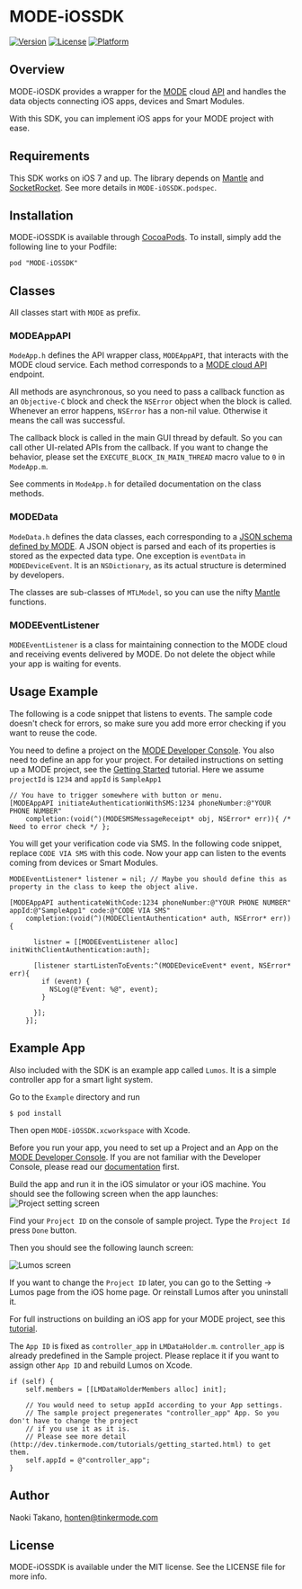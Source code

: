 # MODE-iOSSDK

[![Version](https://img.shields.io/cocoapods/v/MODE-iOSSDK.svg?style=flat)](http://cocoapods.org/pods/MODE-iOSSDK)
[![License](https://img.shields.io/cocoapods/l/MODE-iOSSDK.svg?style=flat)](http://cocoapods.org/pods/MODE-iOSSDK)
[![Platform](https://img.shields.io/cocoapods/p/MODE-iOSSDK.svg?style=flat)](http://cocoapods.org/pods/MODE-iOSSDK)

## Overview
MODE-iOSDK provides a wrapper for the [MODE](http://www.tinkermode.com) cloud [API](http://dev.tinkermode.com/docs/api/) and handles the data objects connecting iOS apps, devices and Smart Modules.

With this SDK, you can implement iOS apps for your MODE project with ease.


## Requirements

This SDK works on iOS 7 and up. The library depends on [Mantle](https://github.com/Mantle/Mantle) and [SocketRocket](https://github.com/square/SocketRocket). See more details in `MODE-iOSSDK.podspec`.


## Installation

MODE-iOSSDK is available through [CocoaPods](http://cocoapods.org). To install, simply add the following line to your Podfile:

    pod "MODE-iOSSDK"


## Classes

All classes start with `MODE` as prefix.

### MODEAppAPI
`ModeApp.h` defines the API wrapper class, `MODEAppAPI`, that interacts with the MODE cloud service. Each method corresponds to a [MODE cloud API](http://dev.tinkermode.com/docs/api/) endpoint.

All methods are asynchronous, so you need to pass a callback function as an `Objective-C` block and check the `NSError` object when the block is called. Whenever an error happens, `NSError` has a non-nil value. Otherwise it means the call was successful.

The callback block is called in the main GUI thread by default. So you can call other UI-related APIs from the callback. If you want to change the behavior, please set the `EXECUTE_BLOCK_IN_MAIN_THREAD` macro value to `0` in `ModeApp.m`.

See comments in `ModeApp.h` for detailed documentation on the class methods.


### MODEData
`ModeData.h` defines the data classes, each corresponding to a [JSON schema defined by MODE](http://dev.tinkermode.com/docs/api/models.html). A JSON object is parsed and each of its properties is stored as the expected data type.  One exception is `eventData` in `MODEDeviceEvent`. It is an `NSDictionary`, as its actual structure is determined by developers.

The classes are sub-classes of `MTLModel`, so you can use the nifty [Mantle](https://github.com/Mantle/Mantle) functions.


### MODEEventListener
`MODEEventListener` is a class for maintaining connection to the MODE cloud and receiving events delivered by MODE. Do not delete the object while your app is waiting for events.



## Usage Example

The following is a code snippet that listens to events. The sample code doesn't check for errors, so make sure you add more error checking if you want to reuse the code.

You need to define a project on the [MODE Developer Console](https://console.tinkermode.com/). You also need to define an app for your project. For detailed instructions on setting up a MODE project, see the [Getting Started](http://dev.tinkermode.com/docs/getting_started.html) tutorial. Here we assume `projectId` is `1234` and `appId` is `SampleApp1`

    // You have to trigger somewhere with button or menu.
    [MODEAppAPI initiateAuthenticationWithSMS:1234 phoneNumber:@"YOUR PHONE NUMBER"
        completion:(void(^)(MODESMSMessageReceipt* obj, NSError* err)){ /* Need to error check */ };

You will get your verification code via SMS. In the following code snippet, replace `CODE VIA SMS` with this code. Now your app can listen to the events coming from devices or Smart Modules.

    MODEEventListener* listener = nil; // Maybe you should define this as property in the class to keep the object alive.

    [MODEAppAPI authenticateWithCode:1234 phoneNumber:@"YOUR PHONE NUMBER" appId:@"SampleApp1" code:@"CODE VIA SMS"
        completion:(void(^)(MODEClientAuthentication* auth, NSError* err)){

          listner = [[MODEEventListener alloc] initWithClientAuthentication:auth]; 

          [listener startListenToEvents:^(MODEDeviceEvent* event, NSError* err){
            if (event) {
              NSLog(@"Event: %@", event);
            }

          }];
        }];

## Example App

Also included with the SDK is an example app called `Lumos`.  It is a simple controller app for a smart light system.

Go to the `Example` directory and run

    $ pod install

Then open `MODE-iOSSDK.xcworkspace` with Xcode. 

Before you run your app, you need to set up a Project and an App on the [MODE Developer Console](https://console.tinkermode.com/). If you are not familiar with the Developer Console, please read our [documentation](http://dev.tinkermode.com/docs/) first.

Build the app and run it in the iOS simulator or your iOS machine. You should see the following screen when the app launches:
![Project setting screen](Example/MODE-iOSSDK/Images.xcassets/ProjectId.png)

Find your `Project ID` on the console of sample project. Type the `Project Id` press `Done` button.

Then you should see the following launch screen:

![Lumos screen](Example/MODE-iOSSDK/Images.xcassets/Lumos.png)

If you want to change the `Project ID` later, you can go to the Setting -> Lumos page from the iOS home page. Or reinstall Lumos after you uninstall it.

For full instructions on building an iOS app for your MODE project, see this [tutorial](http://dev.tinkermode.com/docs/lumos.html).

The `App ID` is fixed as `controller_app` in `LMDataHolder.m`. `controller_app` is already predefined in the Sample project. Please replace it if you want to assign other `App ID` and rebuild Lumos on Xcode.

    if (self) {
        self.members = [[LMDataHolderMembers alloc] init];
        
        // You would need to setup appId according to your App settings.
        // The sample project pregenerates "controller_app" App. So you don't have to change the project
        // if you use it as it is.
        // Please see more detail (http://dev.tinkermode.com/tutorials/getting_started.html) to get them.
        self.appId = @"controller_app";
    }

## Author

Naoki Takano, honten@tinkermode.com

## License

MODE-iOSSDK is available under the MIT license. See the LICENSE file for more info.
